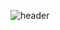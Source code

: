 ![header](https://capsule-render.vercel.app/api?type=waving&color=auto&height=300&section=header&text=Welcome&fontSize=40-nl-Yumin's%20Github%20Profile&fontSize=30)
